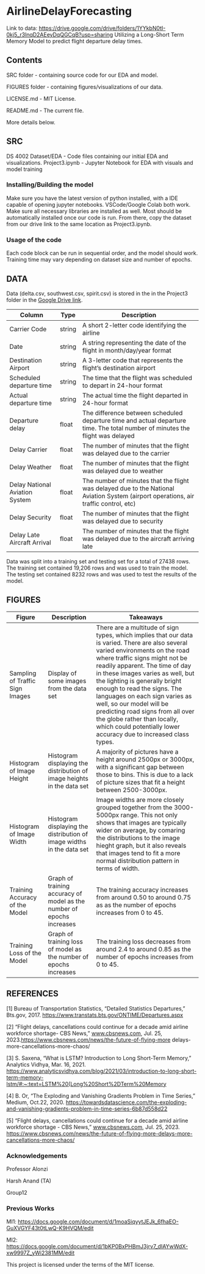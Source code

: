 # AirlineDelayForecasting

Link to data: https://drive.google.com/drive/folders/1YYkbN0tI-0kj5_r3lnqD2AEeyDqQGCqB?usp=sharing
Utilizing a Long-Short Term Memory Model to predict flight departure delay times.

## Contents
SRC folder - containing source code for our EDA and model.

FIGURES folder - containing figures/visualizations of our data.

LICENSE.md - MIT License.

README.md - The current file.

More details below.

## SRC
DS 4002 Dataset/EDA - Code files containing our initial EDA and visualizations.
Project3.ipynb - Jupyter Notebook for EDA with visuals and model training


### Installing/Building the model
Make sure you have the latest version of python installed, with a IDE capable of opening jupyter notebooks. VSCode/Google Colab both work. Make sure all necessary libraries are installed as well. Most should be automatically installed once our code is run. From there, copy the dataset from our drive link to the same location as Project3.ipynb. 

### Usage of the code
Each code block can be run in sequential order, and the model should work. Training time may vary depending on dataset size and number of epochs.

## DATA
Data (delta.csv, southwest.csv, spirit.csv) is stored in the in the Project3 folder in the [Google Drive link](https://drive.google.com/drive/folders/1YYkbN0tI-0kj5_r3lnqD2AEeyDqQGCqB).

| Column                       | Type   | Description                                                      |
|------------------------------|--------|------------------------------------------------------------------|
| Carrier Code                 | string | A short 2-letter code identifying the airline                    |
| Date                         | string | A string representing the date of the flight in month/day/year format |
| Destination Airport          | string | A 3-letter code that represents the flight’s destination airport  |
| Scheduled departure time     | string | The time that the flight was scheduled to depart in 24-hour format |
| Actual departure time         | string | The actual time the flight departed in 24-hour format              |
| Departure delay               | float  | The difference between scheduled departure time and actual departure time. The total number of minutes the flight was delayed |
| Delay Carrier                 | float  | The number of minutes that the flight was delayed due to the carrier |
| Delay Weather                 | float  | The number of minutes that the flight was delayed due to weather   |
| Delay National Aviation System | float | The number of minutes that the flight was delayed due to the National Aviation System (airport operations, air traffic control, etc) |
| Delay Security                | float  | The number of minutes that the flight was delayed due to security  |
| Delay Late Aircraft Arrival   | float  | The number of minutes that the flight was delayed due to the aircraft arriving late |


Data was split into a training set and testing set for a total of 27438 rows. The training set contained 19,206 rows and was used to train the model. The testing set contained 8232 rows and was used to test the results of the model.

## FIGURES
| **Figure**       | **Description**     | **Takeaways** |
|--------------|-----------|------------|
| Sampling of Traffic Sign Images | Display of some images from the data set | There are a multitude of sign types, which implies that our data is varied. There are also several varied environments on the road where traffic signs might not be readily apparent. The time of day in these images varies as well, but the lighting is generally bright enough to read the signs. The languages on each sign varies as well, so our model will be predicting road signs from all over the globe rather than locally, which could potentially lower accuracy due to increased class types. |
| Histogram of Image Height | Histogram displaying the distribution of image heights in the data set  |   A majority of pictures have a height around 2500px or 3000px, with a significant gap between those to bins. This is due to a lack of picture sizes that fit a height between 2500-3000px. |
| Histogram of Image Width | Histogram displaying the distribution of image widths in the data set   | Image widths are more closely grouped together from the 3000-5000px range. This not only shows that images are typically wider on average, by comaring the distributions to the image hieght graph, but it also reveals that images tend to fit a more normal distribution pattern in terms of width. |
| Training Accuracy of the Model | Graph of training accuracy of model as the number of epochs increases | The training accuracy increases from around 0.50 to around 0.75 as as the number of epochs increases from 0 to 45. |
| Training Loss of the Model | Graph of training loss of model as the number of epochs increases | The training loss decreases from around 2.4 to around 0.85 as the number of epochs increases from 0 to 45. |

## REFERENCES
[1] Bureau of Transportation Statistics, “Detailed Statistics Departures,” Bts.gov, 2017.
https://www.transtats.bts.gov/ONTIME/Departures.aspx

[2] “Flight delays, cancellations could continue for a decade amid airline workforce shortage- CBS News,” www.cbsnews.com, Jul. 25, 2023.https://www.cbsnews.com/news/the-future-of-flying-more delays-more-cancellations-more-chaos/

[3] S. Saxena, “What is LSTM? Introduction to Long Short-Term Memory,” Analytics Vidhya, Mar. 16, 2021. https://www.analyticsvidhya.com/blog/2021/03/introduction-to-long-short-term-memory-lstm/#:~:text=LSTM%20(Long%20Short%2DTerm%20Memory

[4] B. Or, “The Exploding and Vanishing Gradients Problem in Time Series,” Medium, Oct.22, 2020. https://towardsdatascience.com/the-exploding-and-vanishing-gradients-problem-in-time-series-6b87d558d22

[5]	“Flight delays, cancellations could continue for a decade amid airline workforce shortage - CBS News,” www.cbsnews.com, Jul. 25, 2023. https://www.cbsnews.com/news/the-future-of-flying-more-delays-more-cancellations-more-chaos/ 


### Acknowledgements
Professor Alonzi

Harsh Anand (TA)

Group12

### Previous Works
MI1: https://docs.google.com/document/d/1moaSiqyytJEJk_6fhaEO-GuXVGYF43t0tLwQ-K9HVQM/edit

MI2: https://docs.google.com/document/d/1bKP0BxPHBmJ3jrv7_dIAYwWdX-xw9997Z_yWi2381MM/edit

This project is licensed under the terms of the MIT license.
